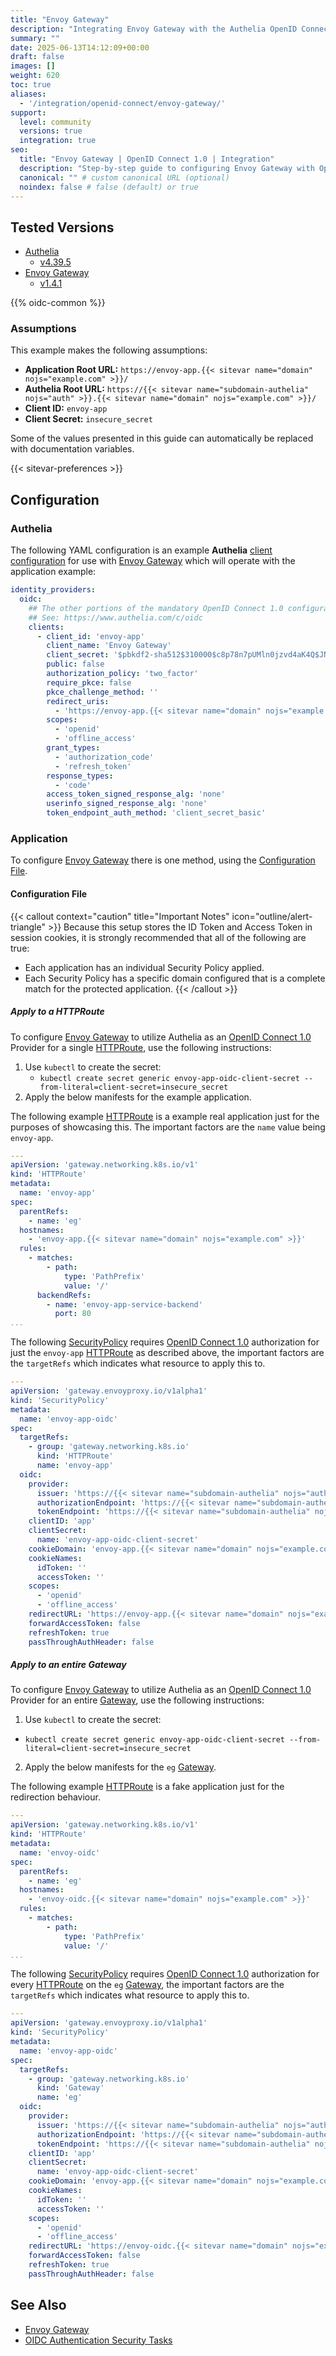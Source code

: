 ```yaml
---
title: "Envoy Gateway"
description: "Integrating Envoy Gateway with the Authelia OpenID Connect 1.0 Provider."
summary: ""
date: 2025-06-13T14:12:09+00:00
draft: false
images: []
weight: 620
toc: true
aliases:
  - '/integration/openid-connect/envoy-gateway/'
support:
  level: community
  versions: true
  integration: true
seo:
  title: "Envoy Gateway | OpenID Connect 1.0 | Integration"
  description: "Step-by-step guide to configuring Envoy Gateway with OpenID Connect 1.0 for secure SSO. Enhance your login flow using Authelia’s modern identity management."
  canonical: "" # custom canonical URL (optional)
  noindex: false # false (default) or true
---
```


## Tested Versions

- [Authelia]
  - [v4.39.5](https://github.com/authelia/authelia/releases/tag/v4.39.5)
- [Envoy Gateway]
  - [v1.4.1](https://github.com/envoyproxy/gateway/releases/tag/v1.4.1)

{{% oidc-common %}}

### Assumptions

This example makes the following assumptions:

- __Application Root URL:__ `https://envoy-app.{{< sitevar name="domain" nojs="example.com" >}}/`
- __Authelia Root URL:__ `https://{{< sitevar name="subdomain-authelia" nojs="auth" >}}.{{< sitevar name="domain" nojs="example.com" >}}/`
- __Client ID:__ `envoy-app`
- __Client Secret:__ `insecure_secret`

Some of the values presented in this guide can automatically be replaced with documentation variables.

{{< sitevar-preferences >}}

## Configuration

### Authelia

The following YAML configuration is an example __Authelia__ [client configuration] for use with [Envoy Gateway] which will operate with the application example:

```yaml {title="configuration.yml"}
identity_providers:
  oidc:
    ## The other portions of the mandatory OpenID Connect 1.0 configuration go here.
    ## See: https://www.authelia.com/c/oidc
    clients:
      - client_id: 'envoy-app'
        client_name: 'Envoy Gateway'
        client_secret: '$pbkdf2-sha512$310000$c8p78n7pUMln0jzvd4aK4Q$JNRBzwAo0ek5qKn50cFzzvE9RXV88h1wJn5KGiHrD0YKtZaR/nCb2CJPOsKaPK0hjf.9yHxzQGZziziccp6Yng'  # The digest of 'insecure_secret'.
        public: false
        authorization_policy: 'two_factor'
        require_pkce: false
        pkce_challenge_method: ''
        redirect_uris:
          - 'https://envoy-app.{{< sitevar name="domain" nojs="example.com" >}}/authelia/openid_connect/callback'
        scopes:
          - 'openid'
          - 'offline_access'
        grant_types:
          - 'authorization_code'
          - 'refresh_token'
        response_types:
          - 'code'
        access_token_signed_response_alg: 'none'
        userinfo_signed_response_alg: 'none'
        token_endpoint_auth_method: 'client_secret_basic'
```

### Application

To configure [Envoy Gateway] there is one method, using the [Configuration File](#configuration-file).

#### Configuration File

{{< callout context="caution" title="Important Notes" icon="outline/alert-triangle" >}}
Because this setup stores the ID Token and Access Token in session cookies, it is strongly recommended that all of the
following are true:
  - Each application has an individual Security Policy applied.
  - Each Security Policy has a specific domain configured that is a complete match for the protected application.
{{< /callout >}}

##### Apply to a HTTPRoute

To configure [Envoy Gateway] to utilize Authelia as an [OpenID Connect 1.0] Provider for a single [HTTPRoute], use the
following instructions:

1. Use `kubectl` to create the secret:
   - `kubectl create secret generic envoy-app-oidc-client-secret --from-literal=client-secret=insecure_secret`
2. Apply the below manifests for the example application.

The following example [HTTPRoute] is a example real application just for the purposes of showcasing this. The important
factors are the `name` value being `envoy-app`.

```yaml {title="httproute.yaml
---
apiVersion: 'gateway.networking.k8s.io/v1'
kind: 'HTTPRoute'
metadata:
  name: 'envoy-app'
spec:
  parentRefs:
    - name: 'eg'
  hostnames:
    - 'envoy-app.{{< sitevar name="domain" nojs="example.com" >}}'
  rules:
    - matches:
        - path:
            type: 'PathPrefix'
            value: '/'
      backendRefs:
        - name: 'envoy-app-service-backend'
          port: 80
...
```

The following [SecurityPolicy] requires [OpenID Connect 1.0] authorization for just the `envoy-app` [HTTPRoute] as
described above, the important factors are the `targetRefs` which indicates what resource to apply this to.

```yaml
---
apiVersion: 'gateway.envoyproxy.io/v1alpha1'
kind: 'SecurityPolicy'
metadata:
  name: 'envoy-app-oidc'
spec:
  targetRefs:
    - group: 'gateway.networking.k8s.io'
      kind: 'HTTPRoute'
      name: 'envoy-app'
  oidc:
    provider:
      issuer: 'https://{{< sitevar name="subdomain-authelia" nojs="auth" >}}.{{< sitevar name="domain" nojs="example.com" >}}'
      authorizationEndpoint: 'https://{{< sitevar name="subdomain-authelia" nojs="auth" >}}.{{< sitevar name="domain" nojs="example.com" >}}/api/oidc/authorization'
      tokenEndpoint: 'https://{{< sitevar name="subdomain-authelia" nojs="auth" >}}.{{< sitevar name="domain" nojs="example.com" >}}/api/oidc/token'
    clientID: 'app'
    clientSecret:
      name: 'envoy-app-oidc-client-secret'
    cookieDomain: 'envoy-app.{{< sitevar name="domain" nojs="example.com" >}}'
    cookieNames:
      idToken: ''
      accessToken: ''
    scopes:
      - 'openid'
      - 'offline_access'
    redirectURL: 'https://envoy-app.{{< sitevar name="domain" nojs="example.com" >}}/authelia/openid_connect/callback'
    forwardAccessToken: false
    refreshToken: true
    passThroughAuthHeader: false
```

##### Apply to an entire Gateway

To configure [Envoy Gateway] to utilize Authelia as an [OpenID Connect 1.0] Provider for an entire [Gateway], use the
following instructions:

1. Use `kubectl` to create the secret:
  - `kubectl create secret generic envoy-app-oidc-client-secret --from-literal=client-secret=insecure_secret`
2. Apply the below manifests for the `eg` [Gateway].

The following example [HTTPRoute] is a fake application just for the redirection behaviour.

```yaml {title="httproute.yaml
---
apiVersion: 'gateway.networking.k8s.io/v1'
kind: 'HTTPRoute'
metadata:
  name: 'envoy-oidc'
spec:
  parentRefs:
    - name: 'eg'
  hostnames:
    - 'envoy-oidc.{{< sitevar name="domain" nojs="example.com" >}}'
  rules:
    - matches:
        - path:
            type: 'PathPrefix'
            value: '/'
...
```

The following [SecurityPolicy] requires [OpenID Connect 1.0] authorization for every [HTTPRoute] on the `eg` [Gateway],
the important factors are the `targetRefs` which indicates what resource to apply this to.

```yaml
---
apiVersion: 'gateway.envoyproxy.io/v1alpha1'
kind: 'SecurityPolicy'
metadata:
  name: 'envoy-app-oidc'
spec:
  targetRefs:
    - group: 'gateway.networking.k8s.io'
      kind: 'Gateway'
      name: 'eg'
  oidc:
    provider:
      issuer: 'https://{{< sitevar name="subdomain-authelia" nojs="auth" >}}.{{< sitevar name="domain" nojs="example.com" >}}'
      authorizationEndpoint: 'https://{{< sitevar name="subdomain-authelia" nojs="auth" >}}.{{< sitevar name="domain" nojs="example.com" >}}/api/oidc/authorization'
      tokenEndpoint: 'https://{{< sitevar name="subdomain-authelia" nojs="auth" >}}.{{< sitevar name="domain" nojs="example.com" >}}/api/oidc/token'
    clientID: 'app'
    clientSecret:
      name: 'envoy-app-oidc-client-secret'
    cookieDomain: 'envoy-app.{{< sitevar name="domain" nojs="example.com" >}}'
    cookieNames:
      idToken: ''
      accessToken: ''
    scopes:
      - 'openid'
      - 'offline_access'
    redirectURL: 'https://envoy-oidc.{{< sitevar name="domain" nojs="example.com" >}}/authelia/openid_connect/callback'
    forwardAccessToken: false
    refreshToken: true
    passThroughAuthHeader: false
```

## See Also

- [Envoy Gateway]
- [OIDC Authentication Security Tasks](https://gateway.envoyproxy.io/latest/tasks/security/oidc/)

[Authelia]: https://www.authelia.com
[Envoy Gateway]: https://gateway.envoyproxy.io/
[Gateway API]: https://gateway-api.sigs.k8s.io/
[SecurityPolicy]: https://gateway.envoyproxy.io/contributions/design/security-policy/
[HTTPRoute]: https://gateway-api.sigs.k8s.io/api-types/httproute/
[Gateway]: https://gateway-api.sigs.k8s.io/api-types/gateway/
[OpenID Connect 1.0]: ../../../openid-connect/introduction.md
[client configuration]: ../../../../configuration/identity-providers/openid-connect/clients.md
